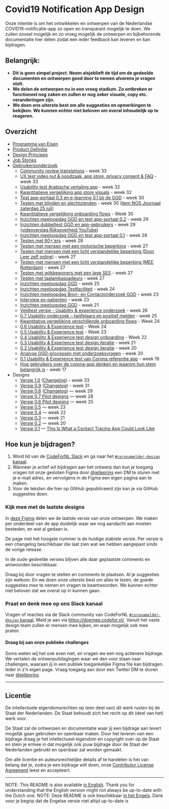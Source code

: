 # Covid19 Notification App Design

Onze intentie is om het ontwikkelen en ontwerpen van de Nederlandse COVID19-notificatie-app zo open en transparant mogelijk te doen. We zullen zoveel mogelijk en zo vroeg mogelijk de ontwerpen en bijbehorende documentatie hier delen zodat een ieder feedback kan leveren en kan bijdragen.


## Belangrijk:
* **Dit is geen simpel project. Neem alsjeblieft de tijd om de gedeelde documenten en ontwerpen goed door te nemen alvorens je vragen stelt.**
* **We delen de ontwerpen nu in een vroeg stadium. Zo ontbreken er functioneel nog zaken en zullen er nog zeker visuele, copy etc. veranderingen zijn.**
* **We doen ons uiterste best om alle suggesties en opmerkingen te bekijken. We kunnen echter niet beloven om overal inhoudelijk op te reageren.**

## Overzicht
* [Programma van Eisen](https://www.rijksoverheid.nl/onderwerpen/coronavirus-app/documenten/publicaties/2020/05/19/programma-van-eisen)
* [Product Definitie](https://github.com/minvws/nl-covid19-notification-app-design/blob/master/product-definitie.md)
* [Design Principes](https://github.com/minvws/nl-covid19-notification-app-design/blob/master/design-principes.md)
* [Job Stories](https://github.com/minvws/nl-covid19-notification-app-design/blob/master/job-stories.md)
* [Gebruikersonderzoek](https://github.com/minvws/nl-covid19-notification-app-design/blob/master/gebruikersonderzoek.md)
  * [Community review translations](http://corona.sticktailapp.com/study-share/k5v3jTCWCRf6/community-review-translations-164/) - week 33
  * [UX test video nut & noodzaak, app store, privacy consent & FAQ](http://corona.sticktailapp.com/study-share/3gDNdUOjikr9/app-store-en-privacy-consent-860/) - week 33
  * [Usability test Arabische vertaling app](http://corona.sticktailapp.com/study-share/Y8ZAYdJ3ediE/arabische-versie-app-901/) - week 32
  * [Kwantitatieve vergelijking app store visuals](http://corona.sticktailapp.com/study-share/2U64Ge4noSW4/kwantitatieve-vergelijking-app-store-visuals-587/) - week 32
  * [Test app-portaal 0.3 en e-learning 0.1 bij de GGD](http://corona.sticktailapp.com/study-share/oLE5AHArHrzt/test-app-portaal-bij-de-ggd-702/) - week 30
  * [Testen met blinden en slechtzienden](http://corona.sticktailapp.com/study-share/CD54YrpEfdf5/onderzoek-met-blinden-en-slechtzienden-808/) - week 30 ([item NOS Journaal zaterdag 25 juli](https://nos.nl/video/2341810-helemaal-helder-ook-voor-slechtzienden-gea-testte-de-corona-app.html))
  * [Kwantitatieve vergelijking onboarding flows](http://corona.sticktailapp.com/study-share/C03NKetukv2o/effect-10-minuten-melding-15-minuten-melding-op-adoptiebereidheid-297/) - Week 30
  * [Inzichten meeloopdag GGD en test app-portaal 0.2](http://corona.sticktailapp.com/study-share/z7FWobsVMbIe/meelopen-en-test-ggd-169/) - week 29
  * [Inzichten dubbeltest GGD en app-gebruikers](http://corona.sticktailapp.com/study-share/mgzWw55GdKxA/dubbeltest-app-app-portaal-115/) - week 29 ([videoverslag Rijksoverheid YouTube](https://youtu.be/XapQwOSFKsc))
  * [Inzichten meeloopdag GGD en test app-portaal 0.1](http://corona.sticktailapp.com/study-share/pJjR4djzQYWt/app-portaal-testen-bij-de-ggd-714/) - week 28
  * [Testen met 60+'ers](https://corona.sticktailapp.com/study-share/AavfftUW8jca/coronamelder-app-onderzoek-met-60ers-785/) - week 28
  * [Testen met mensen met een motorische beperking](http://corona.sticktailapp.com/study-share/5mRZSO3uP5FY/onderzoek-met-mensen-met-een-motorische-beperking-942/) - week 27
  * [Testen met mensen met een licht verstandelijke beperking (Door Leer zelf online)](http://corona.sticktailapp.com/study-share/9o27yOkvGf2y/onderzoek-met-mensen-735/) - week 27
  * [Testen met mensen met een licht verstandelijke beperking (MEE Rotterdam)](https://corona.sticktailapp.com/study-share/tNTEz0LhQAxe/testen-met-mensen-met-een-licht-verstandelijke-beperking-683/) - week 27
  * [Testen met wijkbewoners met een lage SES](http://corona.sticktailapp.com/study-share/EvM0wDONKqem/app-testen-met-wijkbewoners-met-een-laag-sociaal-economische-status-679/) - week 27
  * [Testen met taalambassadeurs](https://corona.sticktailapp.com/study-share/wChGqrj8vYf4/in-gesprek-met-taalambassadeurs-559/) - week 27
  * [Inzichten meeloopdag GGD](http://corona.sticktailapp.com/study-share/r5XRgcAehLpB/meeloopdag-ggd-330/) - week 25
  * [Inzichten meeloopdag Testfaciliteit](http://corona.sticktailapp.com/study-share/F29AF8mGiOUF/meelopen-in-testfaciliteit-644/) - week 24
  * [Inzichten meeloopdag Bron- en Contactonderzoek GGD](http://corona.sticktailapp.com/study-share/tHbLG3OXvq3H/meeloopdag-ggd-bron-en-contactonderzoek-804/) - week 23
  * [Interview ex-patienten](http://corona.sticktailapp.com/study-share/v6vryvdVID83/interviews-ex-patienten-513/) - week 23
  * [Inzichten meeloopdag GGD](http://corona.sticktailapp.com/study-share/AeHf5ulXRQL4/meeloopdag-ggd-fryslan-324/) - week 21
  * [Veldtest versie - Usability & experience onderzoek](http://corona.sticktailapp.com/study-share/2P67KThIQZeB/veldtest-versie-usability-experience-onderzoek-210/) - week 26
  * [0.7 Usability onderzoek – twijfelaars en positief melden](http://corona.sticktailapp.com/study-share/r8Rc4KJ6Lsw9/07-usability-onderzoek-twijfelaars-en-positief-melden-506/) - week 25
  * [Kwantitative vergelijking verschillende onboarding flows](http://corona.sticktailapp.com/study-share/HWEDadBMRIIP/kwantitatieve-vergelijking-van-variaties-op-onboarding-245/) - Week 24
  * [0.6 Usability & Experience test](http://corona.sticktailapp.com/study-share/7xoRpYAcfqrs/06-usability-experience-onderzoek-338/) - Week 24
  * [0.5 Usability & Experience test](http://corona.sticktailapp.com/study-share/EOLxHj4vcDDv/054-usability-experience-onderzoek-178/) - Week 23
  * [0.4 Usability & Experience test design onboarding](http://corona.sticktailapp.com/study-share/IuQFjGjzAvVC/04-unmoderated-onboarding-onderzoek-413/) - Week 22
  * [0.3 Usability & Experience test design iteratie](http://corona.sticktailapp.com/study-share/JphqssUlt6dM/usability-onderzoek-iteratie-2-469/) - week 21
  * [0.2 Usability & Experience test design iteratie](http://corona.sticktailapp.com/study-share/7HS72WW8JQhO/design-iteratie-test-door-ux-team-921/) - week 20
  * [Analyse GGD-processen met onderzoeksvragen](https://miro.com/app/board/o9J_ks176Fk=/) - week 20
  * [0.1 Usability & Experience test van Corona referentie app](https://corona.sticktailapp.com/study-share/VJBHjC35hae9/usability-experience-test-van-corona-referentie-app-972/) - week 19
  * [Hoe gebruikers over de corona-app denken en waarom hun stem belangrijk is](http://corona.sticktailapp.com/study-share/vvvH2cNcFQTC/verkennend-onderzoek-corona-apps-735/) - week 17
* Designs
  * [Versie 1.0](https://www.figma.com/file/EJ4aJwKnemkxysCZ6aAzFv/Covid-19-notificatie-app-(Read-only)?node-id=35995%3A0) ([Changelog](https://github.com/minvws/nl-covid19-notification-app-design/blob/master/CHANGELOG.md#changelog-10---week-33)) - week 33
  * [Versie 0.9](https://www.figma.com/file/EJ4aJwKnemkxysCZ6aAzFv/Covid-19-notificatie-app-(Read-only)?node-id=35498%3A196) ([Changelog](https://github.com/minvws/nl-covid19-notification-app-design/blob/master/CHANGELOG.md#changelog-09---week-31)) - week 31 
  * [Versie 0.8](https://www.figma.com/file/EJ4aJwKnemkxysCZ6aAzFv/Covid-19-notificatie-app-Read-only?node-id=31300%3A0) ([Changelog](https://github.com/minvws/nl-covid19-notification-app-design/blob/master/CHANGELOG.md#changelog-08---week-29)) — week 29
  * [Versie 0.7 Pilot designs](https://www.figma.com/file/EJ4aJwKnemkxysCZ6aAzFv/Covid-19-notificatie-app-(Read-only)?node-id=30994%3A109) — week 28
  * [Versie 0.6 Pilot designs](https://www.figma.com/file/EJ4aJwKnemkxysCZ6aAzFv/Covid-19-notificatie-app-Read-only?node-id=26816%3A47) — week 25
  * [Versie 0.5](https://www.figma.com/file/EJ4aJwKnemkxysCZ6aAzFv/Covid-19-notificatie-app-Read-only?node-id=23302%3A23) — week 23
  * [Versie 0.4](https://www.figma.com/file/EJ4aJwKnemkxysCZ6aAzFv/Covid-19-notificatie-app-Read-only?node-id=1%3A14) — week 22
  * [Versie 0.3](https://www.figma.com/file/EJ4aJwKnemkxysCZ6aAzFv/Covid-19-notificatie-app-Read-only?node-id=31%3A23) — week 21
  * [Versie 0.2](https://www.figma.com/file/EJ4aJwKnemkxysCZ6aAzFv/Covid-19-notificatie-app-Read-only?node-id=31%3A4468) — week 20
  * [Versie 0.1](https://www.figma.com/file/wmShfQYISsfW9rle8plc5n/Contact-tracing---Public?node-id=1%3A18851) — [This Is What a Contact Tracing App Could Look Like](https://onezero.medium.com/openui-a6b9c3d741de)


## Hoe kun je bijdragen?

1. Word lid van de [CodeForNL Slack](https://doemee.codefor.nl/) en ga naar het [`#coronamelder-design` kanaal](https://codefornl.slack.com/messages/coronamelder-design). 
2. Wanneer je actief wil bijdragen aan het ontwerp dan kun je toegang vragen tot onze gesloten Figma door [@jelleprins](https://www.twitter.com/jelleprins) een DM te sturen met je e-mail adres, en vervolgens in de Figma een eigen pagina aan te maken.
3. Voor de teksten die hier op GitHub gepubliceerd zijn kan je via GitHub suggesties doen.

### Kijk mee met de laatste designs
In [deze Figma](https://www.figma.com/file/EJ4aJwKnemkxysCZ6aAzFv/Covid-19-notificatie-app-(Read-only)) delen we de laatste versie van onze ontwerpen. We maken per onderdeel van de app duidelijk waar we nog aandacht aan moeten besteden, en wat al gedaan is.

De page met het hoogste nummer is de huidige stabiele versie. Per versie is een changelog beschikbaar die laat zien wat we hebben aangepast sinds de vorige release.

In de oude gedeelde versies blijven alle daar geplaatste comments en antwoorden beschikbaar.

Draag bij door vragen te stellen en comments te plaatsen. Al je suggesties zijn welkom. En we doen onze uiterste best om alles te lezen, de goede suggesties mee te nemen en vragen te beantwoorden. We kunnen echter niet beloven dat we overal op in kunnen gaan.

### Praat en denk mee op ons Slack kanaal
Vragen of reacties via de Slack community van CodeForNL [`#coronamelder-design` kanaal](https://codefornl.slack.com/messages/coronamelder-design). Meld je aan via https://doemee.codefor.nl/. Vanuit het vaste design team zullen er mensen mee kijken, en waar mogelijk ook mee praten.

#### Draag bij aan onze publieke challenges
Soms weten wij het ook even niet, en vragen we een nog actievere bijdrage. We vertalen de ontwerpuitdagingen waar we dan voor staan naar challenges, waaraan jij in een publiek toegankelijke Figma file kan bijdragen. Ieder in z’n eigen page. Vraag toegang aan door een Twitter DM te sturen naar [@jelleprins](https://www.twitter.com/jelleprins).

---

## Licentie

De intellectuele eigendomsrechten op (een deel van) dit werk rusten bij de Staat der Nederlanden. De Staat behoudt zich het recht op dit (deel van het) werk voor.

De Staat zal de ontwerpen en documentatie waar jij een bijdrage aan levert mogelijk gaan gebruiken en openbaar maken. Door het leveren van een bijdrage draag je het intellectueel eigendom en copyright over op de Staat en stem je ermee in dat mogelijk ook jouw bijdrage door de Staat der Nederlanden gebruikt en openbaar zal worden gemaakt.

Om alle licentie en auteursrechtelijke details af te handelen is het van belang dat je, zodra je een bijdrage wilt doen, onze [Contributor License Agreement](https://cla-assistant.io/minvws/nl-covid19-notification-app-design) leest en accepteert.

---

NOTE: This README is also available [in English](translations/en-US/README.md). Thank you for understanding that the English version might not always be up-to-date with the Dutch one.
NOTE: Deze README is ook beschikbaar [in het Engels](translations/en-US/README.md). Dank voor je begrip dat de Engelse versie niet altijd up-to-date is

